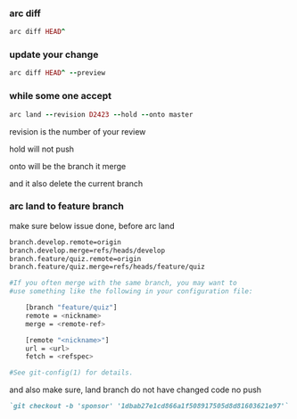### arc diff

```ruby
arc diff HEAD^
```

### update your change 

```ruby
arc diff HEAD^ --preview
```

### while some one accept


```ruby
arc land --revision D2423 --hold --onto master
```
revision is the number of your review 

hold will not push

onto will be the branch it merge

and it also delete the current branch

### arc land to feature branch

make sure below issue done, before arc land

```bash
branch.develop.remote=origin
branch.develop.merge=refs/heads/develop
branch.feature/quiz.remote=origin
branch.feature/quiz.merge=refs/heads/feature/quiz

#If you often merge with the same branch, you may want to
#use something like the following in your configuration file:

    [branch "feature/quiz"]
    remote = <nickname>
    merge = <remote-ref>

    [remote "<nickname>"]
    url = <url>
    fetch = <refspec>

#See git-config(1) for details.
```

and also make sure, land branch do not have changed code no push


```ruby
`git checkout -b 'sponsor' '1dbab27e1cd866a1f508917505d8d81603621e97'`
```
